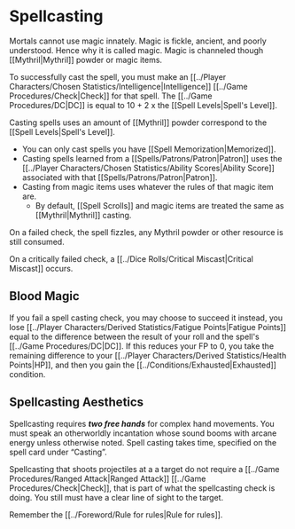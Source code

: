 # Spellcasting

Mortals cannot use magic innately. Magic is fickle, ancient, and poorly understood. Hence why it is called magic. Magic is channeled though [[Mythril\|Mythril]] powder or magic items.

To successfully cast the spell, you must make an [[../Player Characters/Chosen Statistics/Intelligence|Intelligence]] [[../Game Procedures/Check|Check]] for that spell.
	The [[../Game Procedures/DC|DC]] is equal to 10 + 2 x the [[Spell Levels\|Spell's Level]]. 

Casting spells uses an amount of [[Mythril]] powder correspond to the [[Spell Levels|Spell's Level]].
- You can only cast spells you have [[Spell Memorization\|Memorized]].
- Casting spells learned from a [[Spells/Patrons/Patron\|Patron]] uses the [[../Player Characters/Chosen Statistics/Ability Scores\|Ability Score]] associated with that [[Spells/Patrons/Patron\|Patron]].
- Casting from magic items uses whatever the rules of that magic item are. 
	- By default, [[Spell Scrolls]] and magic items are treated the same as [[Mythril\|Mythril]] casting.

On a failed check, the spell fizzles, any Mythril powder or other resource is still consumed.

On a critically failed check, a [[../Dice Rolls/Critical Miscast\|Critical Miscast]] occurs.

## Blood Magic
If you fail a spell casting check, you may choose to succeed it instead, you lose [[../Player Characters/Derived Statistics/Fatigue Points\|Fatigue Points]] equal to the difference between the result of your roll and the spell's [[../Game Procedures/DC|DC]]. If this reduces your FP to 0, you take the remaining difference to your [[../Player Characters/Derived Statistics/Health Points\|HP]], and then you gain the [[../Conditions/Exhausted\|Exhausted]] condition.

## Spellcasting Aesthetics
Spellcasting requires ***two free hands*** for complex hand movements. You must speak an otherworldly incantation whose sound booms with arcane energy unless otherwise noted. Spell casting takes time, specified on the spell card under “Casting”.

Spellcasting that shoots projectiles at a a target do not require a [[../Game Procedures/Ranged Attack\|Ranged Attack]] [[../Game Procedures/Check\|Check]], that is part of what the spellcasting check is doing. You still must have a clear line of sight to the target.

Remember the [[../Foreword/Rule for rules\|Rule for rules]].